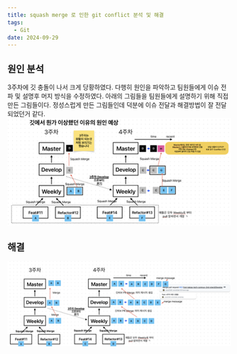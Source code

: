 ```yaml
---
title: squash merge 로 인한 git conflict 분석 및 해결
tags:
  - Git
date: 2024-09-29
---
```

## 원인 분석
3주차에 깃 충돌이 나서 크게 당황하였다. 다행히 원인을 파악하고 팀원들에게 이슈 전파 및 설명후 머지 방식을 수정하였다. 아래의 그림들을 팀원들에게 설명하기 위해 직접 만든 그림들이다. 정성스럽게 만든 그림들인데 덕분에 이슈 전달과 해결방법이 잘 전달되었던거 같다.
![Pasted image 20241104013359.png](../../../images/Pasted%20image%2020241104013359.png)
## 해결
![Pasted image 20241104013428.png](../../../images/Pasted%20image%2020241104013428.png)